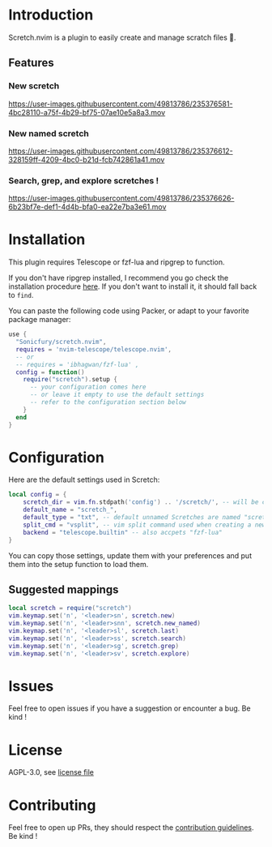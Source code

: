 # Introduction

Scretch.nvim is a plugin to easily create and manage scratch files 🙂.

## Features
### New scretch

https://user-images.githubusercontent.com/49813786/235376581-4bc28110-a75f-4b29-bf75-07ae10e5a8a3.mov

### New named scretch

https://user-images.githubusercontent.com/49813786/235376612-328159ff-4209-4bc0-b21d-fcb742861a41.mov

### Search, grep, and explore scretches !

https://user-images.githubusercontent.com/49813786/235376626-6b23bf7e-def1-4d4b-bfa0-ea22e7ba3e61.mov

# Installation

This plugin requires Telescope or fzf-lua and ripgrep to function.

If you don't have ripgrep installed, I recommend you go check the installation procedure [here](https://github.com/BurntSushi/ripgrep#installation).
If you don't want to install it, it should fall back to `find`.

You can paste the following code using Packer, or adapt to your favorite package manager:

```lua
use {
  "Sonicfury/scretch.nvim",
  requires = 'nvim-telescope/telescope.nvim',
  -- or
  -- requires = 'ibhagwan/fzf-lua' ,
  config = function()
    require("scretch").setup {
      -- your configuration comes here
      -- or leave it empty to use the default settings
      -- refer to the configuration section below
    }
  end
}
```

# Configuration

Here are the default settings used in Scretch:
```lua
local config = {
    scretch_dir = vim.fn.stdpath('config') .. '/scretch/', -- will be created if it doesn't exist
    default_name = "scretch_",
    default_type = "txt", -- default unnamed Scretches are named "scretch_*.txt"
    split_cmd = "vsplit", -- vim split command used when creating a new Scretch
    backend = "telescope.builtin" -- also accpets "fzf-lua"
}
```
You can copy those settings, update them with your preferences and put them into the setup function to load them.

## Suggested mappings

```lua
local scretch = require("scretch")
vim.keymap.set('n', '<leader>sn', scretch.new)
vim.keymap.set('n', '<leader>snn', scretch.new_named)
vim.keymap.set('n', '<leader>sl', scretch.last)
vim.keymap.set('n', '<leader>ss', scretch.search)
vim.keymap.set('n', '<leader>sg', scretch.grep)
vim.keymap.set('n', '<leader>sv', scretch.explore)
```

# Issues

Feel free to open issues if you have a suggestion or encounter a bug. Be kind !

# License

AGPL-3.0, see [license file](./LICENSE.md)

# Contributing

Feel free to open up PRs, they should respect the [contribution guidelines](./CONTRIBUTING.md). Be kind ! 
